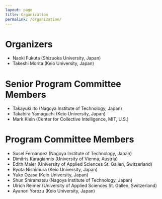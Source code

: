 ```yaml
---
layout: page
title: Organization
permalink: /organization/
---
```


# Organizers
* Naoki Fukuta (Shizuoka University, Japan)
* Takeshi Morita (Keio University, Japan)

# Senior Program Committee Members 
* Takayuki Ito (Nagoya Institute of Technology, Japan) 
* Takahira Yamaguchi (Keio University, Japan) 
* Mark Klein (Center for Collective Intelligence, MIT, U.S.) 

# Program Committee Members 
* Susel Fernandez (Nagoya Institute of Technology, Japan) 
* Dimitris Karagiannis (University of Vienna, Austria)
* Edith Maier (University of Applied Sciences St. Gallen, Switzerland)
* Ryota Nishimura (Keio University, Japan) 
* Yuko Ozasa (Keio University, Japan) 
* Shun Shiramatsu (Nagoya Institute of Technology, Japan) 
* Ulrich Reimer (University of Applied Sciences St. Gallen, Switzerland)
* Ayanori Yorozu (Keio University, Japan) 
